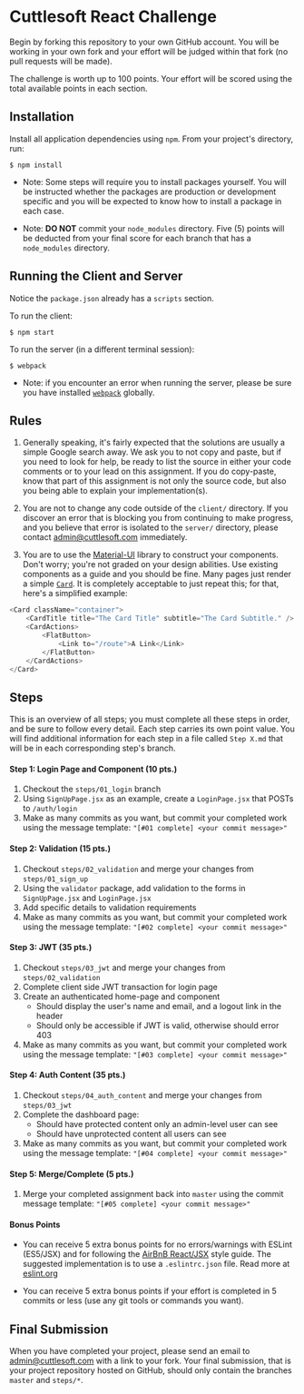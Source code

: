 Cuttlesoft React Challenge
==========================

Begin by forking this repository to your own GitHub account. You will be working in your own fork and your effort will be judged within that fork (no pull requests will be made).

The challenge is worth up to 100 points. Your effort will be scored using the total available points in each section.

## Installation

Install all application dependencies using `npm`. From your project's directory, run:
```
$ npm install
```

 - Note: Some steps will require you to install packages yourself. You will be instructed whether the packages are production or development specific and you will be expected to know how to install a package in each case.

 - Note: **DO NOT** commit your `node_modules` directory. Five (5) points will be deducted from your final score for each branch that has a `node_modules` directory.

## Running the Client and Server

Notice the `package.json` already has a `scripts` section.

To run the client:
```
$ npm start
```

To run the server (in a different terminal session):
```
$ webpack
```

 - Note: if you encounter an error when running the server, please be sure you have installed [`webpack`](https://webpack.github.io/) globally.

## Rules

1. Generally speaking, it's fairly expected that the solutions are usually a simple Google search away. We ask you to not copy and paste, but if you need to look for help, be ready to list the source in either your code comments or to your lead on this assignment. If you do copy-paste, know that part of this assignment is not only the source code, but also you being able to explain your implementation(s).

2. You are not to change any code outside of the `client/` directory. If you discover an error that is blocking you from continuing to make progress, and you believe that error is isolated to the `server/` directory, please contact admin@cuttlesoft.com immediately.

3. You are to use the [Material-UI](http://www.material-ui.com/#/) library to construct your components. Don't worry; you're not graded on your design abilities. Use existing components as a guide and you should be fine. Many pages just render a simple [`Card`](http://www.material-ui.com/#/components/card). It is completely acceptable to just repeat this; for that, here's a simplified example:
```javascript
<Card className="container">
    <CardTitle title="The Card Title" subtitle="The Card Subtitle." />
    <CardActions>
        <FlatButton>
            <Link to="/route">A Link</Link>
        </FlatButton>
    </CardActions>
</Card>
```


## Steps

This is an overview of all steps; you must complete all these steps in order, and be sure to follow every detail. Each step carries its own point value. You will find additional information for each step in a file called `Step X.md` that will be in each corresponding step's branch.

#### Step 1: Login Page and Component (10 pts.)
 1. Checkout the `steps/01_login` branch
 2. Using `SignUpPage.jsx` as an example, create a `LoginPage.jsx` that POSTs to `/auth/login`
 3. Make as many commits as you want, but commit your completed work using the message template: `"[#01 complete] <your commit message>"`

#### Step 2: Validation (15 pts.)
 1. Checkout `steps/02_validation` and merge your changes from `steps/01_sign_up`
 2. Using the `validator` package, add validation to the forms in `SignUpPage.jsx` and `LoginPage.jsx`
 3. Add specific details to validation requirements
 4. Make as many commits as you want, but commit your completed work using the message template: `"[#02 complete] <your commit message>"`

#### Step 3: JWT (35 pts.)
 1. Checkout `steps/03_jwt` and merge your changes from `steps/02_validation`
 2. Complete client side JWT transaction for login page
 3. Create an authenticated home-page and component
    - Should display the user's name and email, and a logout link in the header
    - Should only be accessible if JWT is valid, otherwise should error 403
 4. Make as many commits as you want, but commit your completed work using the message template: `"[#03 complete] <your commit message>"`

#### Step 4: Auth Content (35 pts.)
 1. Checkout `steps/04_auth_content` and merge your changes from `steps/03_jwt`
 2. Complete the dashboard page:
    - Should have protected content only an admin-level user can see
    - Should have unprotected content all users can see
 3. Make as many commits as you want, but commit your completed work using the message template: `"[#04 complete] <your commit message>"`

#### Step 5: Merge/Complete (5 pts.)
 1. Merge your completed assignment back into `master` using the commit message template: `"[#05 complete] <your commit message>"`

#### Bonus Points
- You can receive 5 extra bonus points for no errors/warnings with ESLint (ES5/JSX) and for following the [AirBnB React/JSX](https://github.com/airbnb/javascript/tree/master/react) style guide. The suggested implementation is to use a `.eslintrc.json` file. Read more at [eslint.org](http://eslint.org/)

- You can receive 5 extra bonus points if your effort is completed in 5 commits or less (use any git tools or commands you want).


## Final Submission

When you have completed your project, please send an email to admin@cuttlesoft.com with a link to your fork. Your final submission, that is your project repository hosted on GitHub, should only contain the branches `master` and `steps/*`.
